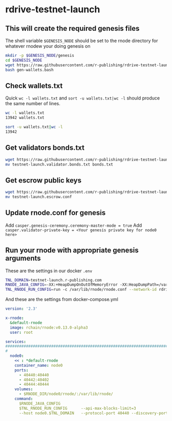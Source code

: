 # rdrive-testnet-launch

## This will create the required genesis files
The shell variable `$GENESIS_NODE` should be set to the rnode directory for whatever rnodew your doing genesis on

```bash
mkdir -p $GENESIS_NODE/genesis
cd $GENESIS_NODE
wget https://raw.githubusercontent.com/r-publishing/rdrive-testnet-launch/master/gen-wallets.bash
bash gen-wallets.bash
```

## Check wallets.txt
Quick `wc -l wallets.txt` and `sort -u wallets.txt|wc -l` should produce the same number of lines.
```bash
wc -l wallets.txt
13942 wallets.txt
```
```bash
sort -u wallets.txt|wc -l
13942
```

## Get validators bonds.txt
```bash
wget https://raw.githubusercontent.com/r-publishing/rdrive-testnet-launch/master/testnet-launch.validator.bonds.txt
mv testnet-launch.validator.bonds.txt bonds.txt
```

## Get escrow public keys
```bash
wget https://raw.githubusercontent.com/r-publishing/rdrive-testnet-launch/master/testnet-launch.escrow.conf
mv testnet-launch.escrow.conf
```

## Update rnode.conf for genesis
Add `casper.genesis-ceremony.ceremony-master-mode = true`
Add `casper.validator-private-key = <Your genesis private key for node0 here>`

## Run your rnode with appropriate genesis arguments
These are the settings in our docker `.env`
```bash
TNL_DOMAIN=testnet-launch.r-publishing.com
RNODE_JAVA_CONFIG=-XX:+HeapDumpOnOutOfMemoryError -XX:HeapDumpPath=/var/lib/rnode/heapdump_OOM.hprof -XX:+ExitOnOutOfMemoryError -XX:ErrorFile=/var/lib/rnode/hs_err.log -Dlogback.configurationFile=/var/lib/rnode/logback.xml -XX:MaxDirectMemorySize=1g -J-Xmx24g
TNL_RNODE_RUN_CONFIG=run -c /var/lib/rnode/rnode.conf --network-id rdrive-testnet --shard-name rdrive-testnet-launch --fault-tolerance-threshold -1 --synchrony-constraint-threshold 0.99 --no-upnp --finalization-rate 1  --max-number-of-parents 1
```
And these are the settings from docker-compose.yml
```YAML
version: '2.3'

x-rnode:
  &default-rnode
  image: rchain/rnode:v0.13.0-alpha3
  user: root

services:
########################################################################
#
  node0:
    << : *default-rnode
    container_name: node0
    ports:
      - 40440:40440
      - 40442:40402
      - 40444:40444
    volumes:
      - $RNODE_DIR/node0/rnode/:/var/lib/rnode/
    command:
      $RNODE_JAVA_CONFIG
      $TNL_RNODE_RUN_CONFIG      --api-max-blocks-limit=3
      --host node0.$TNL_DOMAIN   --protocol-port 40440 --discovery-port 40444
```

